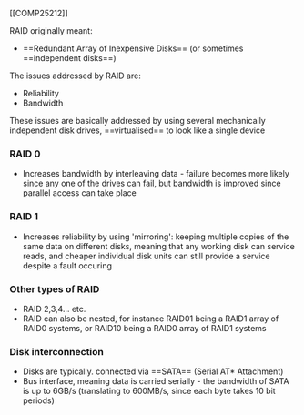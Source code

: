 [[COMP25212]]

RAID originally meant:
- ==Redundant Array of Inexpensive Disks== (or sometimes ==independent disks==)

The issues addressed by RAID are:
- Reliability
- Bandwidth

These issues are basically addressed by using several mechanically independent disk drives, ==virtualised== to look like a single device

### RAID 0
- Increases bandwidth by interleaving data - failure becomes more likely since any one of the drives can fail, but bandwidth is improved since parallel access can take place

### RAID 1
- Increases reliability by using 'mirroring': keeping multiple copies of the same data on different disks, meaning that any working disk can service reads, and cheaper individual disk units can still provide a service despite a fault occuring

### Other types of RAID
- RAID 2,3,4... etc.
- RAID can also be nested, for instance RAID01 being a RAID1 array of RAID0 systems, or RAID10 being a RAID0 array of RAID1 systems

### Disk interconnection
- Disks are typically. connected via ==SATA== (Serial AT* Attachment)
- Bus interface, meaning data is carried serially - the bandwidth of SATA is up to 6GB/s (translating to 600MB/s, since each byte takes 10 bit periods)